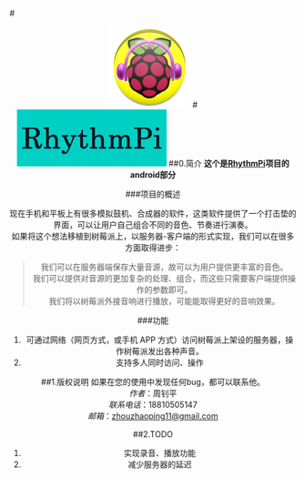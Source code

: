#<center>![logo pic](https://raw.githubusercontent.com/zhouzhaoping/RhythmPi/master/res/drawable-xxhdpi/ic_launcher.png)
#<center>![logo pic](https://raw.githubusercontent.com/zhouzhaoping/RhythmPi/master/res/drawable-mdpi/back0.png)
##0.简介
**这个是[RhythmPi](http://i.pku.edu.cn/trac/rhythmpi)项目的android部分** 

###项目的概述 
  
现在手机和平板上有很多模拟鼓机、合成器的软件，这类软件提供了一个打击垫的界面，可以让用户自己组合不同的音色、节奏进行演奏。  
如果将这个想法移植到树莓派上，以服务器-客户端的形式实现，我们可以在很多方面取得进步：
> 我们可以在服务器端保存大量音源，故可以为用户提供更丰富的音色。  
> 我们可以提供对音源的更加复杂的处理、组合，而这些只需要客户端提供操作的参数即可。  
> 我们将以树莓派外接音响进行播放，可能能取得更好的音响效果。

###功能
1. 可通过网络（网页方式，或手机 APP 方式）访问树莓派上架设的服务器，操作树莓派发出各种声音。
2. 支持多人同时访问、操作

##1.版权说明
如果在您的使用中发现任何bug，都可以联系他。  
*作者*：周钊平  
*联系电话*：18810505147  
*邮箱*：zhouzhaoping11@gmail.com

##2.TODO
1. 实现录音、播放功能
2. 减少服务器的延迟

